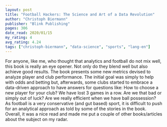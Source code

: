 ```yaml
---
layout: post
title: "Football Hackers: The Science and Art of a Data Revolution"
author: "Christoph Biermann"
publisher: "Blink Publishing"
pages: 306
date_read: 2020/01/15
my_rating: 4
avg_rating: 4.24
tags: ["christoph-biermann", "data-science", "sports", "lang-en"]
---
```


For anyone, like me, who thought that analytics and football do not mix well, this book is really an eye opener. Not only do they blend well but also achieve good results. The book presents some new metrics devised to analyze player and club performance. The initial goal was simply to help with odds and betting but, afterwards, some clubs started to embrace a data-driven approach to have answers for questions like: How to choose a new player for your club? We have lost 3 games in a row. Are we that bad or simply out of luck? Are we really efficient when we have ball possession? As football is a very conservative (and gut based) sport, it is difficult to push for an analytical approach as told by some of the stories in the book. Overall, it was a nice read and made me put a couple of other books/articles about the subject on my radar. 

